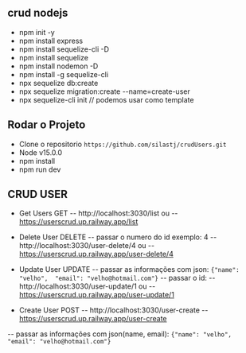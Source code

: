 ## crud nodejs
- npm init -y
- npm install express 
- npm install sequelize-cli -D
- npm install sequelize 
- npm install nodemon -D
- npm install -g sequelize-cli
- npx sequelize db:create
- npx sequelize migration:create --name=create-user
- npx sequelize-cli init // podemos usar como template

## Rodar o Projeto
- Clone o repositorio  `https://github.com/silastj/crudUsers.git`
- Node v15.0.0
- npm install
- npm run dev


## CRUD USER

- Get Users GET
-- http://localhost:3030/list ou 
-- https://userscrud.up.railway.app/list

- Delete User  DELETE
-- passar o numero do id exemplo: 4
-- http://localhost:3030/user-delete/4 ou
-- https://userscrud.up.railway.app/user-delete/4

- Update User UPDATE
-- passar as informações com json:
`{"name": "velho",  "email": "velho@hotmail.com"}`
-- passar o id:
-- http://localhost:3030/user-update/1 ou 
-- https://userscrud.up.railway.app/user-update/1

- Create User POST
-- http://localhost:3030/user-create 
-- https://userscrud.up.railway.app/user-create 

-- passar as informações com json(name, email):
`{"name": "velho",  "email": "velho@hotmail.com"}`






